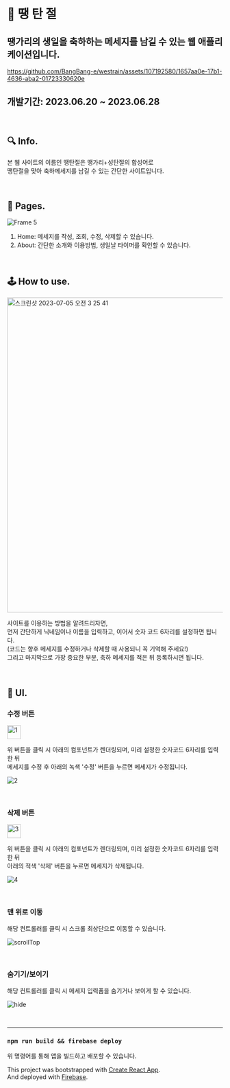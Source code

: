 # 🎉 땡 탄 절
## 땡가리의 생일을 축하하는 메세지를 남길 수 있는 웹 애플리케이션입니다.

https://github.com/BangBang-e/westrain/assets/107192580/1657aa0e-17b1-4636-aba2-01723330620e

## 개발기간: 2023.06.20 ~ 2023.06.28
<br/>

## 🔍 Info.

본 웹 사이트의 이름인 땡탄절은 땡가리+성탄절의 합성어로\
땡탄절을 맞아 축하메세지를 남길 수 있는 간단한 사이트입니다.

<br/>

## 📄 Pages.

![Frame 5](https://github.com/BangBang-e/westrain/assets/107192580/b8950011-00cb-41fa-80d9-8d50bda4c80c)

1. Home: 메세지를 작성, 조회, 수정, 삭제할 수 있습니다. 
2. About: 간단한 소개와 이용방법, 생일날 타이머를 확인할 수 있습니다.

<br/>

## 🕹️ How to use.

<img width="734" alt="스크린샷 2023-07-05 오전 3 25 41" src="https://github.com/BangBang-e/westrain/assets/107192580/e2caa263-b8ed-4f9c-a8d1-3c171e1244c8">

사이트를 이용하는 방법을 알려드리자면,\
먼저 간단하게 닉네임이나 이름을 입력하고, 이어서 숫자 코드 6자리를 설정하면 됩니다.\
(코드는 향후 메세지를 수정하거나 삭제할 때 사용되니 꼭 기억해 주세요!)\
그리고 마지막으로 가장 중요한 부분, 축하 메세지를 적은 뒤 등록하시면 됩니다.

<br/>

## 🚀 UI.

### 수정 버튼

<img width="32" alt="1" src="https://github.com/BangBang-e/westrain/assets/107192580/f82e468b-91df-4aad-8fb0-b252086f2ac9">

위 버튼을 클릭 시 아래의 컴포넌트가 렌더링되며, 미리 설정한 숫자코드 6자리를 입력 한 뒤\
메세지를 수정 후 아래의 녹색 '수정' 버튼을 누르면 메세지가 수정됩니다.

![2](https://github.com/BangBang-e/westrain/assets/107192580/ab0ad4a2-c751-4292-87d1-5b689fccc534)

<br/>

### 삭제 버튼

<img width="32" alt="3" src="https://github.com/BangBang-e/westrain/assets/107192580/0436245f-3a6a-4ad9-87c8-7234b9b5196f">

위 버튼을 클릭 시 아래의 컴포넌트가 렌더링되며, 미리 설정한 숫자코드 6자리를 입력 한 뒤\
아래의 적색 '삭제' 버튼을 누르면 메세지가 삭제됩니다.

![4](https://github.com/BangBang-e/westrain/assets/107192580/ba925129-f440-4f57-9223-3ac8258b097a)

<br/>

### 맨 위로 이동
해당 컨트롤러를 클릭 시 스크롤 최상단으로 이동할 수 있습니다.

![scrollTop](https://github.com/BangBang-e/westrain/assets/107192580/c39a17fe-4cf8-4da4-bbbd-515cc1e5f041)

<br/>

### 숨기기/보이기
해당 컨트롤러를 클릭 시 메세지 입력폼을 숨기거나 보이게 할 수 있습니다.

![hide](https://github.com/BangBang-e/westrain/assets/107192580/255f418f-4958-4229-8efe-8de3b824d3ea)

<br/>

------

### `npm run build && firebase deploy`

위 명령어를 통해 앱을 빌드하고 배포할 수 있습니다.

This project was bootstrapped with [Create React App](https://github.com/facebook/create-react-app).\
And deployed with [Firebase](https://firebase.google.com/).

